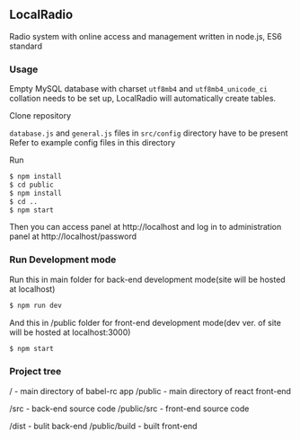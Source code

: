 ## LocalRadio
Radio system with online access and management written in node.js, ES6 standard

### Usage
Empty MySQL database with charset ```utf8mb4``` and ```utf8mb4_unicode_ci``` collation needs to be set up, LocalRadio will automatically create tables.

Clone repository

```database.js``` and ```general.js``` files in ```src/config``` directory have to be present\
Refer to example config files in this directory

Run
```sh
$ npm install
$ cd public
$ npm install
$ cd ..
$ npm start
```
Then you can access panel at http://localhost
and log in to administration panel at http://localhost/password

### Run Development mode
Run this in main folder for back-end development mode(site will be hosted at localhost)
```sh
$ npm run dev
```
And this in /public folder for front-end development mode(dev ver. of site will be hosted at localhost:3000)
```sh
$ npm start
```

### Project tree
/ - main directory of babel-rc app
/public - main directory of react front-end

/src - back-end source code
/public/src - front-end source code

/dist - bulit back-end
/public/build - built front-end
